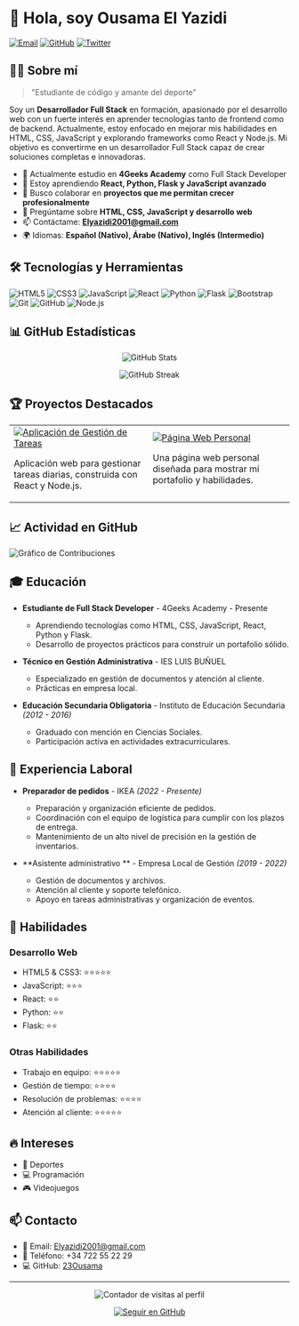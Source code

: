 # 👋 Hola, soy Ousama El Yazidi

[![Email](https://img.shields.io/badge/-Email-D14836?style=flat&logo=gmail&logoColor=white)](mailto:Elyazidi2001@gmail.com)
[![GitHub](https://img.shields.io/badge/-GitHub-181717?style=flat&logo=github&logoColor=white)](https://github.com/23Ousama)
[![Twitter](https://img.shields.io/badge/-Twitter-1DA1F2?style=flat&logo=twitter&logoColor=white)](https://twitter.com/OusamaDev)

## 👨‍💻 Sobre mí

> "Estudiante de código y amante del deporte"

Soy un **Desarrollador Full Stack** en formación, apasionado por el desarrollo web con un fuerte interés en aprender tecnologías tanto de frontend como de backend. Actualmente, estoy enfocado en mejorar mis habilidades en HTML, CSS, JavaScript y explorando frameworks como React y Node.js. Mi objetivo es convertirme en un desarrollador Full Stack capaz de crear soluciones completas e innovadoras.

- 🔭 Actualmente estudio en **4Geeks Academy** como Full Stack Developer
- 🌱 Estoy aprendiendo **React, Python, Flask y JavaScript avanzado**
- 👯 Busco colaborar en **proyectos que me permitan crecer profesionalmente**
- 💬 Pregúntame sobre **HTML, CSS, JavaScript y desarrollo web**
- 📫 Contáctame: **Elyazidi2001@gmail.com**
- 🌍 Idiomas: **Español (Nativo), Árabe (Nativo), Inglés (Intermedio)**

## 🛠️ Tecnologías y Herramientas

![HTML5](https://img.shields.io/badge/-HTML5-E34F26?style=flat&logo=html5&logoColor=white)
![CSS3](https://img.shields.io/badge/-CSS3-1572B6?style=flat&logo=css3&logoColor=white)
![JavaScript](https://img.shields.io/badge/-JavaScript-F7DF1E?style=flat&logo=javascript&logoColor=black)
![React](https://img.shields.io/badge/-React-61DAFB?style=flat&logo=react&logoColor=black)
![Python](https://img.shields.io/badge/-Python-3776AB?style=flat&logo=python&logoColor=white)
![Flask](https://img.shields.io/badge/-Flask-000000?style=flat&logo=flask&logoColor=white)
![Bootstrap](https://img.shields.io/badge/-Bootstrap-7952B3?style=flat&logo=bootstrap&logoColor=white)
![Git](https://img.shields.io/badge/-Git-F05032?style=flat&logo=git&logoColor=white)
![GitHub](https://img.shields.io/badge/-GitHub-181717?style=flat&logo=github&logoColor=white)
![Node.js](https://img.shields.io/badge/-Node.js-339933?style=flat&logo=node.js&logoColor=white)

## 📊 GitHub Estadísticas

<p align="center">
  <img src="https://github-readme-stats.vercel.app/api?username=23Ousama&show_icons=true&theme=radical" alt="GitHub Stats" />
</p>

<p align="center">
  <img src="https://github-readme-streak-stats.herokuapp.com/?user=23Ousama&theme=radical" alt="GitHub Streak" />
</p>

## 🏆 Proyectos Destacados

<table>
  <tr>
    <td>
      <a href="https://github.com/23Ousama/task-manager">
        <img src="https://github-readme-stats.vercel.app/api/pin/?username=23Ousama&repo=task-manager&theme=radical" alt="Aplicación de Gestión de Tareas" />
      </a>
      <p>Aplicación web para gestionar tareas diarias, construida con React y Node.js.</p>
    </td>
    <td>
      <a href="https://github.com/23Ousama/portfolio">
        <img src="https://github-readme-stats.vercel.app/api/pin/?username=23Ousama&repo=portfolio&theme=radical" alt="Página Web Personal" />
      </a>
      <p>Una página web personal diseñada para mostrar mi portafolio y habilidades.</p>
    </td>
  </tr>
</table>

## 📈 Actividad en GitHub

![Gráfico de Contribuciones](https://activity-graph.herokuapp.com/graph?username=23Ousama&theme=react-dark)

## 🎓 Educación

- **Estudiante de Full Stack Developer** - 4Geeks Academy - Presente
  - Aprendiendo tecnologías como HTML, CSS, JavaScript, React, Python y Flask.
  - Desarrollo de proyectos prácticos para construir un portafolio sólido.

- **Técnico en Gestión Administrativa** - IES LUIS BUÑUEL
  - Especializado en gestión de documentos y atención al cliente.
  - Prácticas en empresa local.

- **Educación Secundaria Obligatoria** - Instituto de Educación Secundaria _(2012 - 2016)_
  - Graduado con mención en Ciencias Sociales.
  - Participación activa en actividades extracurriculares.

## 💼 Experiencia Laboral

- **Preparador de pedidos** - IKEA _(2022 - Presente)_
  - Preparación y organización eficiente de pedidos.
  - Coordinación con el equipo de logística para cumplir con los plazos de entrega.
  - Mantenimiento de un alto nivel de precisión en la gestión de inventarios.

- **Asistente administrativo ** - Empresa Local de Gestión _(2019 - 2022)_
  - Gestión de documentos y archivos.
  - Atención al cliente y soporte telefónico.
  - Apoyo en tareas administrativas y organización de eventos.

## 🌟 Habilidades

### Desarrollo Web
- HTML5 & CSS3: ⭐⭐⭐⭐⭐
- JavaScript: ⭐⭐⭐
- React: ⭐⭐
- Python: ⭐⭐
- Flask: ⭐⭐

### Otras Habilidades
- Trabajo en equipo: ⭐⭐⭐⭐⭐
- Gestión de tiempo: ⭐⭐⭐⭐
- Resolución de problemas: ⭐⭐⭐⭐
- Atención al cliente: ⭐⭐⭐⭐⭐

## 🔥 Intereses

- 🏀 Deportes
- 💻 Programación
- 🎮 Videojuegos

## 📫 Contacto

- 📧 Email: Elyazidi2001@gmail.com
- 📱 Teléfono: +34 722 55 22 29
- 💻 GitHub: [23Ousama](https://github.com/23Ousama)

---

<p align="center">
  <img src="https://komarev.com/ghpvc/?username=23Ousama&color=brightgreen" alt="Contador de visitas al perfil" />
</p>

<p align="center">
  <a href="https://github.com/23Ousama">
    <img src="https://img.shields.io/github/followers/23Ousama?label=Seguir&style=social" alt="Seguir en GitHub" />
  </a>
</p>
